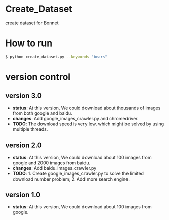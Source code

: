 # Create_Dataset
create dataset for Bonnet

# How to run
```sh
$ python create_dataset.py --keywords "bears"
```

# version control
## version 3.0
- **status**: At this version, We could download about thousands of images from both google and baidu.
- **changes**: Add google_images_crawler.py and chromedriver.
- **TODO**: The download speed is very low, which might be solved by using multiple threads.
## version 2.0
- **status**: At this version, We could download about 100 images from google and 2000 images from baidu.
- **changes**: Add baidu_images_crawler.py
- **TODO**: 1. Create google_images_crawler.py to solve the limited download number problem; 2. Add more search engine.
## version 1.0
- **status**: At this version, We could download about 100 images from google.
